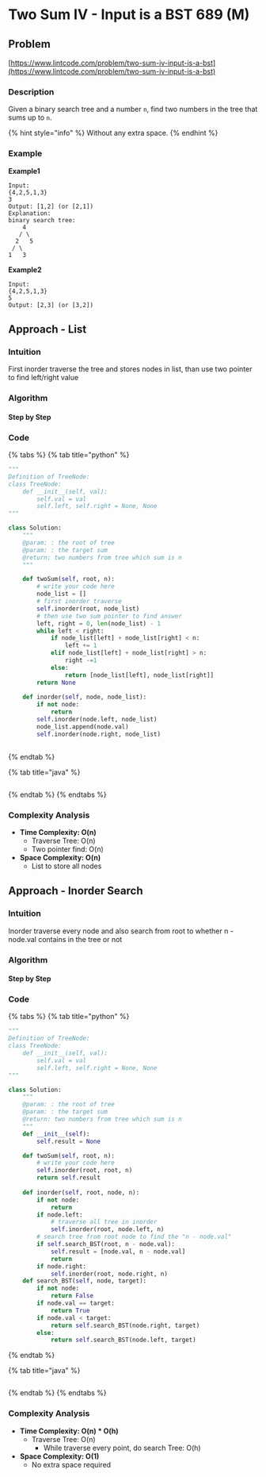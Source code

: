 # Two Sum IV - Input is a BST 689 \(M\)

## Problem

[https://www.lintcode.com/problem/two-sum-iv-input-is-a-bst](https://www.lintcode.com/problem/two-sum-iv-input-is-a-bst)

### Description

Given a binary search tree and a number `n`, find two numbers in the tree that sums up to `n`.

{% hint style="info" %}
Without any extra space.
{% endhint %}

### Example

**Example1**

```text
Input: 
{4,2,5,1,3}
3
Output: [1,2] (or [2,1])
Explanation:
binary search tree:
    4
   / \
  2   5
 / \
1   3
```

**Example2**

```text
Input: 
{4,2,5,1,3}
5
Output: [2,3] (or [3,2])
```

## Approach - List

### Intuition

First inorder traverse the tree and stores nodes in list, than use two pointer to find left/right value

### Algorithm

#### Step by Step

### Code

{% tabs %}
{% tab title="python" %}
```python
"""
Definition of TreeNode:
class TreeNode:
    def __init__(self, val):
        self.val = val
        self.left, self.right = None, None
"""

class Solution:
    """
    @param: : the root of tree
    @param: : the target sum
    @return: two numbers from tree which sum is n
    """

    def twoSum(self, root, n):
        # write your code here
        node_list = []
        # first inorder traverse
        self.inorder(root, node_list)
        # then use two sum pointer to find answer
        left, right = 0, len(node_list) - 1
        while left < right:
            if node_list[left] + node_list[right] < n:
                left += 1
            elif node_list[left] + node_list[right] > n:
                right -=1
            else:
                return [node_list[left], node_list[right]]
        return None
    
    def inorder(self, node, node_list):
        if not node:
            return 
        self.inorder(node.left, node_list)
        node_list.append(node.val)
        self.inorder(node.right, node_list)
    
```
{% endtab %}

{% tab title="java" %}
```

```
{% endtab %}
{% endtabs %}

### Complexity Analysis

* **Time Complexity: O\(n\)**
  * Traverse Tree: O\(n\)
  * Two pointer find: O\(n\)
* **Space Complexity: O\(n\)**
  * List to store all nodes



## Approach - Inorder Search

### Intuition

Inorder traverse every node and also search from root to whether n - node.val contains in the tree or not

### Algorithm

#### Step by Step

### Code

{% tabs %}
{% tab title="python" %}
```python
"""
Definition of TreeNode:
class TreeNode:
    def __init__(self, val):
        self.val = val
        self.left, self.right = None, None
"""

class Solution:
    """
    @param: : the root of tree
    @param: : the target sum
    @return: two numbers from tree which sum is n
    """
    def __init__(self):
        self.result = None

    def twoSum(self, root, n):
        # write your code here
        self.inorder(root, root, n)
        return self.result
    
    def inorder(self, root, node, n):
        if not node:
            return 
        if node.left:
            # traverse all tree in inorder 
            self.inorder(root, node.left, n)
        # search tree from root node to find the "n - node.val"
        if self.search_BST(root, n - node.val):
            self.result = [node.val, n - node.val]
            return 
        if node.right:
            self.inorder(root, node.right, n)
    def search_BST(self, node, target):
        if not node:
            return False
        if node.val == target:
            return True
        if node.val < target:
            return self.search_BST(node.right, target)
        else:
            return self.search_BST(node.left, target)
```
{% endtab %}

{% tab title="java" %}
```

```
{% endtab %}
{% endtabs %}

### Complexity Analysis

* **Time Complexity: O\(n\) \* O\(h\)**
  * Traverse Tree: O\(n\)
    * While traverse every point, do search Tree: O\(h\)
* **Space Complexity: O\(1\)**
  * No extra space required

